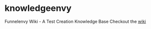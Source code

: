 # knowledgeenvy
Funnelenvy Wiki - A Test Creation Knowledge Base
Checkout the [wiki](https://github.com/johnhenryenvy/knowledgeenvy/blob/master/README.md)
